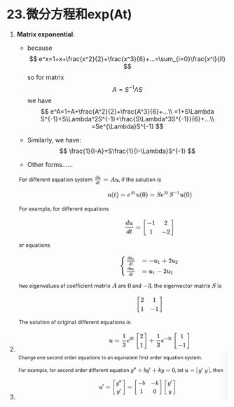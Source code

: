 # 23.微分方程和exp(At)

1. **Matrix exponential**:

   * because
     $$
     e^x=1+x+\frac{x^2}{2}+\frac{x^3}{6}+...=\sum_{i=0}\frac{x^i}{i!}
     $$
     so for matrix 
     $$
     A=S^{-1}\Lambda S
     $$
     we have
     $$
     e^A=1+A+\frac{A^2}{2}+\frac{A^3}{6}+...\\
     =1+S\Lambda S^{-1}+S\Lambda^2S^{-1}+\frac{S\Lambda^3S^{-1}}{6}+...\\
     =Se^{\Lambda}S^{-1}
     $$

   * Similarly, we have:
     $$
     \frac{1}{I-A}=S\frac{1}{I-\Lambda}S^{-1}
     $$

   * Other forms......

2. <img src="../typora-images/LA-differential.png" style="zoom:50%;" />

3. <img src="../typora-images/LA-differential2.png" style="zoom:50%;" />